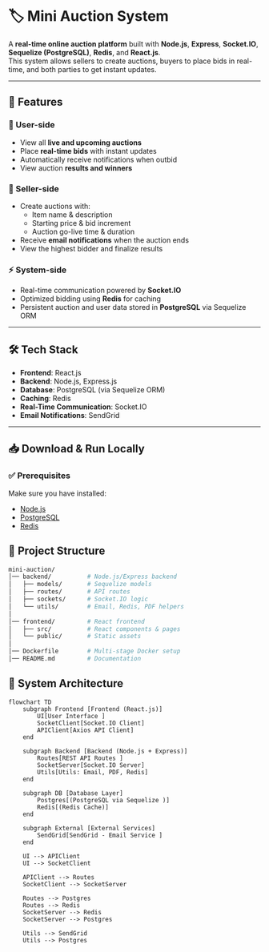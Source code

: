 # 🏷️ Mini Auction System

A **real-time online auction platform** built with **Node.js**, **Express**, **Socket.IO**, **Sequelize (PostgreSQL)**, **Redis**, and **React.js**.  
This system allows sellers to create auctions, buyers to place bids in real-time, and both parties to get instant updates.

---

## 🚀 Features

### 👤 User-side
- View all **live and upcoming auctions**  
- Place **real-time bids** with instant updates  
- Automatically receive notifications when outbid  
- View auction **results and winners**  

### 🛒 Seller-side
- Create auctions with:
  - Item name & description
  - Starting price & bid increment
  - Auction go-live time & duration
- Receive **email notifications** when the auction ends
- View the highest bidder and finalize results  

### ⚡ System-side
- Real-time communication powered by **Socket.IO**
- Optimized bidding using **Redis** for caching
- Persistent auction and user data stored in **PostgreSQL** via Sequelize ORM

---

## 🛠️ Tech Stack
- **Frontend**: React.js  
- **Backend**: Node.js, Express.js  
- **Database**: PostgreSQL (via Sequelize ORM)  
- **Caching**: Redis  
- **Real-Time Communication**: Socket.IO  
- **Email Notifications**: SendGrid  

---

## 📥 Download & Run Locally

### ✅ Prerequisites
Make sure you have installed:
- [Node.js](https://nodejs.org/)
- [PostgreSQL](https://www.postgresql.org/)
- [Redis](https://redis.io/)

## 📂 Project Structure

```bash
mini-auction/
│── backend/          # Node.js/Express backend
│   ├── models/       # Sequelize models
│   ├── routes/       # API routes
│   ├── sockets/      # Socket.IO logic
│   └── utils/        # Email, Redis, PDF helpers
│
│── frontend/         # React frontend
│   ├── src/          # React components & pages
│   └── public/       # Static assets
│
│── Dockerfile        # Multi-stage Docker setup
│── README.md         # Documentation

```
## 🔄 System Architecture

```mermaid
flowchart TD
    subgraph Frontend [Frontend (React.js)]
        UI[User Interface ]
        SocketClient[Socket.IO Client]
        APIClient[Axios API Client]
    end

    subgraph Backend [Backend (Node.js + Express)]
        Routes[REST API Routes ]
        SocketServer[Socket.IO Server]
        Utils[Utils: Email, PDF, Redis]
    end

    subgraph DB [Database Layer]
        Postgres[(PostgreSQL via Sequelize )]
        Redis[(Redis Cache)]
    end

    subgraph External [External Services]
        SendGrid[SendGrid - Email Service ]
    end

    UI --> APIClient
    UI --> SocketClient

    APIClient --> Routes
    SocketClient --> SocketServer

    Routes --> Postgres
    Routes --> Redis
    SocketServer --> Redis
    SocketServer --> Postgres

    Utils --> SendGrid
    Utils --> Postgres
```
